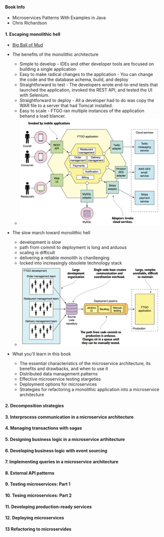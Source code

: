 #### Book Info
* Microservices Patterns With Examples in Java 
* Chris Richardson

#### 1. Escaping monolithic hell
* [Big Ball of Mud](www.laputan.org/mud/)

* The benefits of the monolithic architecture
  * Simple to develop - IDEs and other developer tools are focused on building a single application
  * Easy to make radical changes to the application - You can change the code and the database achema, build, and deploy
  * Straightforward to test - The developers wrote end-to-end tests that launched the application, invoked the REST API, and tested the UI with Selenium.
  * Straightforward to deploy - All a developer had to do was copy the WAR file to a server that had Tomcat installed.
  * Easy to scale - FTGO ran multiple instances of the application behand a load blancer.
  * ![architecture](https://github.com/peoffice/my_java_way/blob/master/架构/png/ftgo_architecture.png)

* The slow march toward monolithic hell
  * development is slow
  * path from commit to deployment is long and arduous 
  * scaling is difficult
  * delivering a reliable monolith is chanllenging
  * locked into increasingly obsolete technology stack
  * ![slow march](https://github.com/peoffice/my_java_way/blob/master/架构/png/ftgo_slow_march.png)

* What you'll learn in this book
  * The essential characteristics of the microservice architecture, its benefits and drawbacks, and when to use it
  * Distributed data management patterns
  * Effective microservice testing stargeties
  * Deployment options for microservices
  * Strategies for refactoring a monolithic application into a microservice architecture
#### 2. Decomposition strategies

#### 3. Interprocess communication in a microservice architecture

#### 4. Managing transactions with sagas

#### 5. Designing business logic in a microservice arthitecture

#### 6. Developing business logic with event sourcing

#### 7. Implementing queries in a microservice architecture

#### 8. External API patterns

#### 9. Testing microservices: Part 1

#### 10. Tesing microservices: Part 2

#### 11. Developing production-ready services

#### 12. Deploying microservices

#### 13 Refactoring to microservides